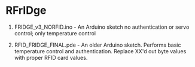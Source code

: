 RFrIDge
=======
1. FRIDGE_v3_NORFID.ino - An Arduino sketch no authentication or servo control; only temperature  control

2. RFID_FRIDGE_FINAL.pde - An older Arduino sketch.  Performs basic temperature control and authentication.  Replace XX'd out byte values with proper RFID card values.